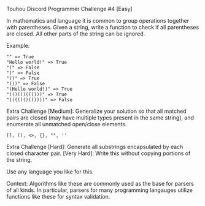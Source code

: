 Touhou Discord Programmer Challenge #4 [Easy]

In mathematics and language it is common to group operations together with
parentheses. Given a string, write a function to check if all parentheses are
closed. All other parts of the string can be ignored.

Example:
```
"" => True
"Hello world!" => True
"(" => False
")" => False
"()" => True
"())" => False
"(Hello world!)" => True
"(()(()(())))" => True
"(((()()(())))" => False
```

Extra Challenge [Medium]: Generalize your solution so that all matched pairs are
closed (may have multiple types present in the same string), and enumerate all
unmatched open/close elements.
```
[], (), <>, {}, "", ''
```
Extra Challenge [Hard]: Generate all substrings encapsulated by each closed
character pair. [Very Hard]: Write this without copying portions of the string.

Use any language you like for this.

Context: Algorithms like these are commonly used as the base for parsers of all
kinds. In particular, parsers for many programming langauges utilize functions
like these for syntax validation.
